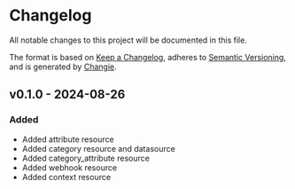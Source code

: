 # Changelog
All notable changes to this project will be documented in this file.

The format is based on [Keep a Changelog](https://keepachangelog.com/en/1.0.0/),
adheres to [Semantic Versioning](https://semver.org/spec/v2.0.0.html),
and is generated by [Changie](https://github.com/miniscruff/changie).


## v0.1.0 - 2024-08-26
### Added
* Added attribute resource
* Added category resource and datasource
* Added category_attribute resource
* Added webhook resource
* Added context resource
